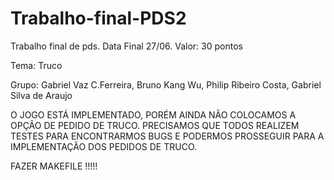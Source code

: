 # Trabalho-final-PDS2
Trabalho final de pds. Data Final 27/06. Valor: 30 pontos

Tema: Truco

Grupo: Gabriel Vaz C.Ferreira, Bruno Kang Wu, Philip Ribeiro Costa, Gabriel Silva de Araujo


O JOGO ESTÁ IMPLEMENTADO, PORÉM AINDA NÃO COLOCAMOS A OPÇÃO DE PEDIDO DE TRUCO. PRECISAMOS QUE TODOS REALIZEM TESTES PARA ENCONTRARMOS BUGS E PODERMOS PROSSEGUIR PARA A IMPLEMENTAÇÃO DOS PEDIDOS DE TRUCO.

FAZER MAKEFILE !!!!!
